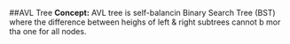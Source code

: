 ##AVL Tree
**Concept:** AVL tree is  self-balancin Binary Search Tree (BST) where the difference between heighs of left & right subtrees cannot b mor tha one for all nodes.
